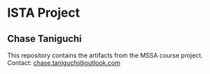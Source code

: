 # ISTA Project

## Chase Taniguchi

This repository contains the artifacts from the MSSA course project.
Contact: chase.taniguchi@outlook.com